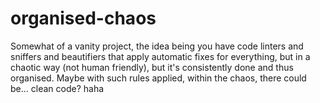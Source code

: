 # organised-chaos
Somewhat of a vanity project, the idea being you have code linters and sniffers and beautifiers that apply automatic fixes for everything, but in a chaotic way (not human friendly), but it's consistently done and thus organised. Maybe with such rules applied, within the chaos, there could be... clean code? haha
